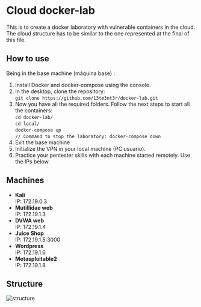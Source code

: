 # Cloud docker-lab
This is to create a docker laboratory with vulnerable containers in the cloud.<br>
The cloud structure has to be similar to the one represented at the final of this file.<br>

## How to use
Being in the base machine (máquina base) :
1. Install Docker and docker-compose using the console.
2. In the desktop, clone the repository:<br>
`git clone https://github.com/13tm3nt3r/docker-lab.git`
3. Now you have all the required folders. Follow the next steps to start all the containers:<br>
`cd docker-lab/`<br>
`cd local/`<br>
`docker-compose up`<br>
`// Command to stop the laboratory: docker-compose down`
4. Exit the base machine
5. Initialize the VPN in your local machine (PC usuario).
6. Practice your pentester skills with each machine started remotely. Use the IPs below.

## Machines
* **Kali** <br>
IP: 172.19.0.3
* **Mutillidae web** <br>
IP: 172.19.1.3
* **DVWA web** <br>
IP: 172.19.1.4
* **Juice Shop** <br>
IP: 172.19.1.5:3000
* **Wordpress** <br>
IP: 172.19.1.6
* **Metasploitable2** <br>
IP: 172.19.1.8

## Structure
![structure](https://user-images.githubusercontent.com/85936242/172235066-8dd475c5-44ca-46dd-bce7-23f1147adfcc.png)
